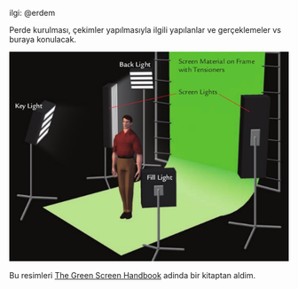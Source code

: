 ilgi: @erdem

Perde kurulması, çekimler yapılmasıyla ilgili yapılanlar ve gerçeklemeler vs buraya konulacak.

![foo](croma1.png)

Bu resimleri [The Green Screen Handbook] adinda bir kitaptan aldim.

[The Green Screen Handbook]: http://www.mediafire.com/?0krn25mznxm


